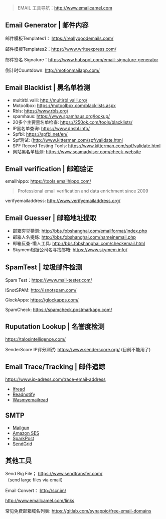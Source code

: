 > EMAIL 工具导航：http://www.emailcamel.com

## Email Generator | 邮件内容

邮件模板Templates1： https://reallygoodemails.com/

邮件模板Templates2：https://www.writeexpress.com/

邮件签名 Signature：https://www.hubspot.com/email-signature-generator

倒计时Countdown: http://motionmailapp.com/

## Email Blacklist | 黑名单检测

- multirbl.valli: http://multirbl.valli.org/
- Mxtoolbox: https://mxtoolbox.com/blacklists.aspx
- Rbls: https://www.rbls.org/
- spamhaus: https://www.spamhaus.org/lookup/
- 20多个主要黑名单检查: https://250ok.com/tools/blacklists/
- IP黑名单查询: https://www.dnsbl.info/
- Spfbl: https://spfbl.net/en/
- Spf测试: (http://www.kitterman.com/spf/validate.html
- SPF Record Testing Tools: https://www.kitterman.com/spf/validate.html
- 网站黑名单检测: https://www.scamadviser.com/check-website

## Email verification | 邮箱验证

emailhippo: https://tools.emailhippo.com/

> Professional email verification and data enrichment since 2009

verifyemailaddress: http://www.verifyemailaddress.org/

## Email Guesser | 邮箱地址提取

- 邮箱穷举猜测: http://bbs.fobshanghai.com/emailformat/index.php
- 邮箱人名提炼: http://bbs.fobshanghai.com/nameinemail.php
- 邮箱反查-懒人工具: http://bbs.fobshanghai.com/checkemail.html
- Skymem根据公司名寻找邮箱: https://www.skymem.info/ 

## SpamTest | 垃圾邮件检测

Spam Test：https://www.mail-tester.com/

ISnotSPAM: http://isnotspam.com/

GlockApps: https://glockapps.com/

SpamCheck: https://spamcheck.postmarkapp.com/

## Ruputation Lookup | 名誉度检测

https://talosintelligence.com/

SenderScore IP评分测试: https://www.senderscore.org/ (目前不能用了)

## Email Trace/Tracking | 邮件追踪

https://www.ip-adress.com/trace-email-address

- [Ifread](http://www.ifread.com/)
- [Readnotify](http://www.readnotify.com/)
- [Wasmyemailread](http://www.wasmyemailread.com/)

## SMTP

- [Mailgun](http://www.emailcamel.com/node/70)
- [Amazon SES](http://www.emailcamel.com/node/71)
- [SparkPost](https://www.sparkpost.com/) 
- [SendGrid](https://sendgrid.com/)

## 其他工具

Send Big File； https://www.sendtransfer.com/ （send large files via email）

Email Convert： http://scr.im/

http://www.emailcamel.com/links

常见免费邮箱域名列表: https://gitlab.com/synappio/free-email-domains